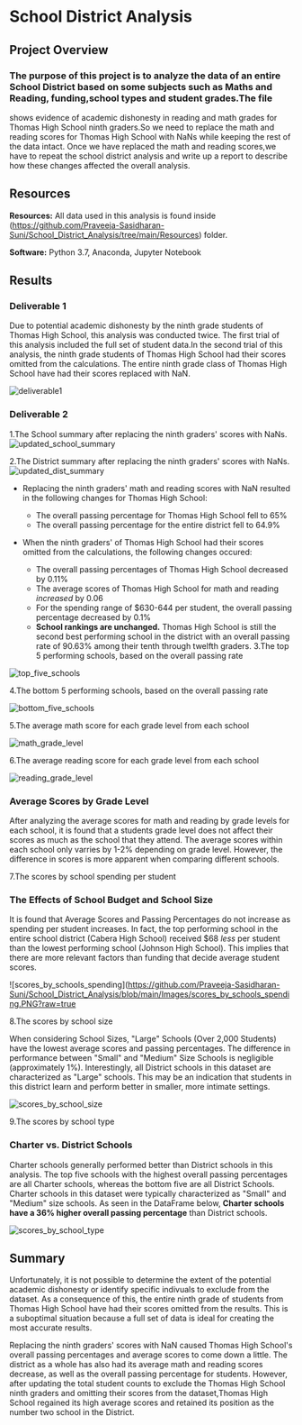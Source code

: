 # School District Analysis

## Project Overview
### The purpose of this project is to analyze the data of an entire School District based on some subjects such as Maths and Reading, funding,school types and student grades.The file 
shows evidence of academic dishonesty in reading and math grades for Thomas High School ninth graders.So we need to replace the math and reading scores for Thomas High School with NaNs
while keeping the rest of the data intact. Once we have replaced the math and reading scores,we have to repeat the school district analysis and write up a report to describe
how these changes affected the overall analysis.

## Resources
**Resources:** All data used in this analysis is found inside (https://github.com/Praveeja-Sasidharan-Suni/School_District_Analysis/tree/main/Resources) folder.

**Software:** Python 3.7, Anaconda, Jupyter Notebook

## Results
### Deliverable 1
Due to potential academic dishonesty by the ninth grade students of Thomas High School, this analysis was conducted twice. The first trial of this analysis included the full set of student
 data.In the second trial of this analysis, the ninth grade students of Thomas High School had their scores omitted from the calculations. The entire ninth grade class of Thomas High School have
 had their scores replaced with NaN. 

![deliverable1](https://github.com/Praveeja-Sasidharan-Suni/School_District_Analysis/blob/main/Images/deliverable1.PNG?raw=true)

### Deliverable 2
1.The School summary after replacing the ninth graders' scores with NaNs.
![updated_school_summary](https://github.com/Praveeja-Sasidharan-Suni/School_District_Analysis/blob/main/Images/updated_school_summary.PNG?raw=true)

2.The District summary after replacing the ninth graders' scores with NaNs.
![updated_dist_summary](https://github.com/Praveeja-Sasidharan-Suni/School_District_Analysis/blob/main/Images/updated_dist_summary.PNG?raw=true)

- Replacing the ninth graders' math and reading scores with NaN resulted in the following changes for Thomas High School:
  - The overall passing percentage for Thomas High School fell to 65%
  - The overall passing percentage for the entire district fell to 64.9%
  

- When the ninth graders' of Thomas High School had their scores omitted from the calculations, the following changes occured:
  - The overall passing percentages of Thomas High School decreased by 0.11%
  - The average scores of Thomas High School for math and reading *increased* by 0.06
  - For the spending range of $630-644 per student, the overall passing percentage decreased by 0.1%
  - **School rankings are unchanged.** Thomas High School is still the second best performing school in the district with an overall passing rate of 90.63% among their tenth through twelfth graders.
3.The top 5 performing schools, based on the overall passing rate

![top_five_schools](https://github.com/Praveeja-Sasidharan-Suni/School_District_Analysis/blob/main/Images/top_five_schools.PNG?raw=true)

4.The bottom 5 performing schools, based on the overall passing rate

![bottom_five_schools](https://github.com/Praveeja-Sasidharan-Suni/School_District_Analysis/blob/main/Images/bottom_five_schools.PNG?raw=true)

5.The average math score for each grade level from each school 


![math_grade_level](https://github.com/Praveeja-Sasidharan-Suni/School_District_Analysis/blob/main/Images/math_grade_level.PNG?raw=true)

6.The average reading score for each grade level from each school

![reading_grade_level](https://github.com/Praveeja-Sasidharan-Suni/School_District_Analysis/blob/main/Images/reading_grade_level.PNG?raw=true)

### Average Scores by Grade Level
After analyzing the average scores for math and reading by grade levels for each school, it is found that a students grade level does not affect their scores as much as the school that they
 attend. The average scores within each school only varries by 1-2% depending on grade level. However, the difference in scores is more apparent when comparing different schools. 


7.The scores by school spending per student 

### The Effects of School Budget and School Size

It is found that Average Scores and Passing Percentages do not increase as spending per student increases. In fact, the top performing school in the entire school district 
(Cabera High School) received $68 *less* per student than the lowest performing school (Johnson High School). This implies that there are more relevant factors than funding 
that decide average student scores.

![scores_by_schools_spending](https://github.com/Praveeja-Sasidharan-Suni/School_District_Analysis/blob/main/Images/scores_by_schools_spending.PNG?raw=true


8.The scores by school size

When considering School Sizes, "Large" Schools (Over 2,000 Students) have the lowest average scores and passing percentages. The difference in performance between "Small" and "Medium" Size
Schools is negligible (approximately 1%). Interestingly, all District schools in this dataset are characterized as "Large" schools. This may be an indication that students in this district
learn and perform better in smaller, more intimate settings.

 
![scores_by_school_size](https://github.com/Praveeja-Sasidharan-Suni/School_District_Analysis/blob/main/Images/scores_by_school_size.PNG?raw=true)

9.The scores by school type

### Charter vs. District Schools
Charter schools generally performed better than District schools in this analysis. The top five schools with the highest overall passing percentages are all Charter schools, 
whereas the bottom five are all District Schools. Charter schools in this dataset were typically characterized as "Small" and "Medium" size schools. 
As seen in the DataFrame below, **Charter schools have a 36% higher overall passing percentage** than District schools.

![scores_by_school_type](https://github.com/Praveeja-Sasidharan-Suni/School_District_Analysis/blob/main/Images/scores_by_school_type.PNG?raw=true)

## Summary

Unfortunately, it is not possible to determine the extent of the potential academic dishonesty or identify specific indivuals to exclude from the dataset. As a consequence of this,
the entire ninth grade of students from Thomas High School have had their scores omitted from the results. This is a suboptimal situation because a full set of data is ideal for
creating the most accurate results.

Replacing the ninth graders' scores with NaN caused Thomas High School's overall passing percentages and average scores to come down a little. 
The district as a whole has also had its average math and reading scores decrease, as well as the overall passing percentage for students. However, after updating the total student counts 
to exclude the Thomas High School ninth graders and omitting their scores from the dataset,Thomas High School regained its high average scores and retained its position as the number two
 school in the District.


